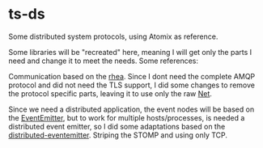 # ts-ds
Some distributed system protocols, using Atomix as reference.

Some libraries will be "recreated" here, meaning I will get only the parts I need and
change it to meet the needs. Some references:

Communication based on the [rhea](https://github.com/amqp/rhea). Since I dont need the complete AMQP protocol
and did not need the TLS support, I did some changes to remove the protocol specific parts, leaving it to 
use only the raw [Net](https://nodejs.org/api/net.html).

Since we need a distributed application, the event nodes will be based on the [EventEmitter](https://nodejs.org/api/events.html),
but to work for multiple hosts/processes, is needed a distributed event emitter, so I did some adaptations based on the
[distributed-eventemitter](https://github.com/jkyberneees/distributed-eventemitter). Striping the STOMP and using
only TCP.
